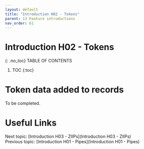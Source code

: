 ```yaml
---
layout: default
title: "Introduction H02 - Tokens"
parent: 13 Feature introductions
nav_order: 61
---
```


# Introduction H02 - Tokens
{: .no_toc}
TABLE OF CONTENTS 
1. TOC
{:toc}  

# Token data added to records
To be completed.  
  


# Useful Links
Next topic: [Introduction H03 - ZIIPs](Introduction H03 - ZIIPs)  
Previous topic: [Introduction H01 - Pipes](Introduction H01 - Pipes)  

